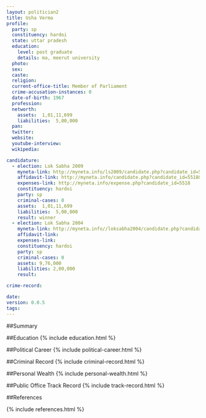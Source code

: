 ```yaml
---
layout: politician2
title: Usha Verma
profile: 
  party: sp
  constituency: hardoi
  state: uttar pradesh
  education: 
    level: post graduate
    details: ma, meerut university
  photo: 
  sex: 
  caste: 
  religion: 
  current-office-title: Member of Parliament
  crime-accusation-instances: 0
  date-of-birth: 1967
  profession: 
  networth: 
    assets:  1,01,11,699
    liabilities:  5,00,000
  pan: 
  twitter: 
  website: 
  youtube-interview: 
  wikipedia: 

candidature: 
  - election: Lok Sabha 2009
    myneta-link: http://myneta.info/ls2009/candidate.php?candidate_id=5518
    affidavit-link: http://myneta.info/candidate.php?candidate_id=5518&scan=original
    expenses-link: http://myneta.info/expense.php?candidate_id=5518
    constituency: hardoi 
    party: sp
    criminal-cases: 0
    assets:  1,01,11,699
    liabilities:  5,00,000
    result: winner 
  - election: Lok Sabha 2004
    myneta-link: http://myneta.info//loksabha2004/candidate.php?candidate_id=4401
    affidavit-link: 
    expenses-link: 
    constituency: hardoi 
    party: sp
    criminal-cases: 0
    assets: 9,76,000
    liabilities: 2,00,000
    result:  

crime-record: 

date: 
version: 0.0.5
tags: 
---
```

##Summary


##Education
{% include education.html %}


##Political Career
{% include political-career.html %}


##Criminal Record
{% include criminal-record.html %}


##Personal Wealth
{% include personal-wealth.html %}


##Public Office Track Record
{% include track-record.html %}


##References


{% include references.html %}